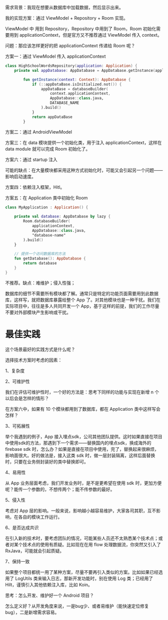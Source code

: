 

需求背景：我现在想要从数据库中加载数据，然后显示出来。

我的实现方案：通过 ViewModel + Repository + Room 实现。

ViewModel 中 用到 Repository，Repository 中用到了 Room，Room 初始化需要用到 applicationContext，但是官方又不推荐通过 ViewModel 传入 context。

问题：那应该怎样更好的把 applicationContext 传递给 Room 呢？

方案一：通过 ViewModel 传入 applicationContext 

```kotlin
class HighSchoolWordsRepository(application: Application) {
    private val appDatabase: AppDatabase = AppDatabase.getInstance(application)
```

```kotlin
        fun getInstance(context: Context): AppDatabase {
            if (::appDataBase.isInitialized.not()) {
                appDataBase = databaseBuilder(
                    context.applicationContext,
                    AppDatabase::class.java,
                    DATABASE_NAME
                ).build()
            }
            return appDataBase
        }
```

方案二：通过 AndroidViewModel

方案三：在 data 模块提供一个初始化类，用于注入 applicationContext，这样在 data module 就可以完成 Room 初始化了。

方案六：通过 startup 注入

可能的缺点：在大量模块都采用这种方式初始化时，可能又会引起另一个问题——影响启动速度。

方案四：依赖注入框架，Hitl。

方案五：在 Application 类中初始化 Room

```kotlin
class MyApplication : Application() {  
  
    private val database: AppDatabase by lazy {  
        Room.databaseBuilder(  
            applicationContext,  
            AppDatabase::class.java,  
            "database-name"  
        ).build()  
    }  
  
    // 提供一个访问数据库的方法  
    fun getDatabase(): AppDatabase {  
        return database  
    }  
}
```

不推荐。缺点：难维护；侵入性强；

数据库的细节不需要所有模块都了解。通常只是特定的功能页面需要用到此数据库，这样写，就把数据库暴露给整个 App 了。对其他模块也是一种干扰。我们在实际项目中，往往是多人共同开发一个 App，基于这样的前提，我们的工作尽量不要对外部模块产生影响或干扰。 



# 最佳实践

这个场景最好的实践方式是什么呢？



选择技术方案时考虑的因素：

1、复杂度

2、可维护性

我们在评估可维护性时，一个好的方法是：思考下同样的功能与实现在新增 n 个以后会是怎样的情形？

在方案六中，如果有 10 个模块都用到了数据库，都在 Application 类中这样写会怎样？

3、可拓展性

举个我遇到的例子，App 接入埋点sdk，公司其他团队提供。这时如果直接在项目中使用sdk的方法，那遇到下一个需求——替换国内的埋点sdk，换成海外的 firebase sdk 时，怎么办？如果是直接在项目中使用，完了，替换起来很麻烦，影响面很大。好的做法是，接入这类 sdk 时，做一层封装隔离，这样后面替换时，只要在业务侧封装好的类中替换即可。

4、易用性

从 App 业务层面考虑，我们开发业务时，是不是更希望在使用 sdk 时，更加方便呢？能传一个参数的，不想传两个；能不传参数的最好。

5、侵入性

考虑对 App 层的影响。一般来说，影响越小越容易维护，大家各司其职，互不影响，在各自的模块工作运行。

6、是否达成共识

在引入新的技术时，要考虑团队的情况，可能某些人员还不太熟悉某个技术点；或者对某个技术点的使用有质疑。比如现在在用 flow 处理数据流，你突然又引入了 RxJava，可能就会引起质疑。

7、保持一致

如果整个项目都统一用了某种方案，尽量不要再引入类似的方案。比如如果已经选用了 LogUtils 类来输入日志，那新开发功能时，别在使用 Log 类；已经用了 Hilt，谨慎引入其他依赖注入库，比如 Koin。



思考：怎么开发、维护好一个 Android 项目？

怎么定义好？从开发角度来说，一是bug少、或者易维护（能快速定位修复bug），二是新增需求容易。